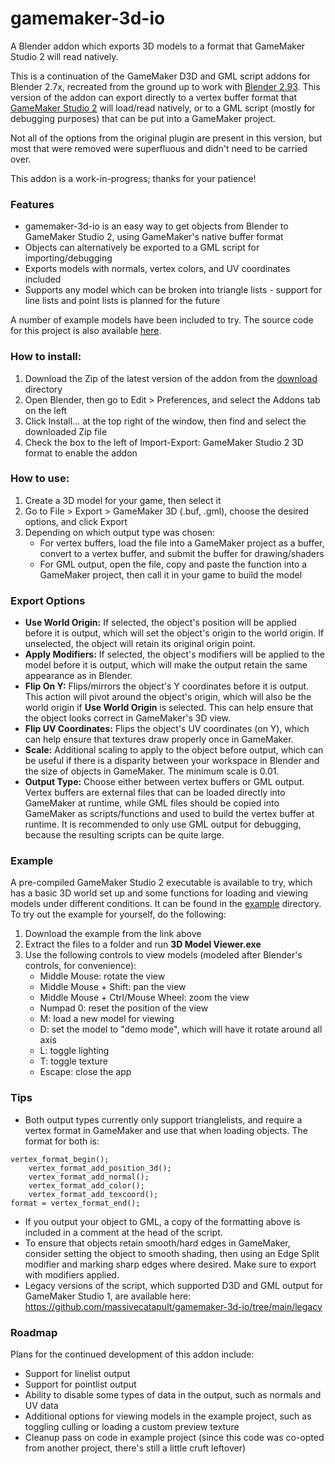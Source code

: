 # gamemaker-3d-io
A Blender addon which exports 3D models to a format that GameMaker Studio 2 will read natively.

This is a continuation of the GameMaker D3D and GML script addons for Blender 2.7x, recreated from the ground up to work with [Blender 2.93](https://blender.org). This version of the addon can export directly to a vertex buffer format that [GameMaker Studio 2](https://www.yoyogames.com/en/gamemaker) will load/read natively, or to a GML script (mostly for debugging purposes) that can be put into a GameMaker project.

Not all of the options from the original plugin are present in this version, but most that were removed were superfluous and didn't need to be carried over.

This addon is a work-in-progress; thanks for your patience!

### Features
- gamemaker-3d-io is an easy way to get objects from Blender to GameMaker Studio 2, using GameMaker's native buffer format
- Objects can alternatively be exported to a GML script for importing/debugging
- Exports models with normals, vertex colors, and UV coordinates included
- Supports any model which can be broken into triangle lists - support for line lists and point lists is planned for the future

A number of example models have been included to try. The source code for this project is also available [here](https://github.com/massivecatapult/gamemaker-3d-io/tree/main/source/3D%20Model%20Viewer).

### How to install:
1. Download the Zip of the latest version of the addon from the [download](https://github.com/massivecatapult/gamemaker-3d-io/tree/main/download) directory
1. Open Blender, then go to Edit > Preferences, and select the Addons tab on the left
1. Click Install... at the top right of the window, then find and select the downloaded Zip file
1. Check the box to the left of Import-Export: GameMaker Studio 2 3D format to enable the addon

### How to use:
1. Create a 3D model for your game, then select it
1. Go to File > Export > GameMaker 3D (.buf, .gml), choose the desired options, and click Export
1. Depending on which output type was chosen:
   - For vertex buffers, load the file into a GameMaker project as a buffer, convert to a vertex buffer, and submit the buffer for drawing/shaders
   - For GML output, open the file, copy and paste the function into a GameMaker project, then call it in your game to build the model

### Export Options
- **Use World Origin:** If selected, the object's position will be applied before it is output, which will set the object's origin to the world origin. If unselected, the object will retain its original origin point.
- **Apply Modifiers:** If selected, the object's modifiers will be applied to the model before it is output, which will make the output retain the same appearance as in Blender.
- **Flip On Y:** Flips/mirrors the object's Y coordinates before it is output. This action will pivot around the object's origin, which will also be the world origin if **Use World Origin** is selected. This can help ensure that the object looks correct in GameMaker's 3D view.
- **Flip UV Coordinates:** Flips the object's UV coordinates (on Y), which can help ensure that textures draw properly once in GameMaker.
- **Scale:** Additional scaling to apply to the object before output, which can be useful if there is a disparity between your workspace in Blender and the size of objects in GameMaker. The minimum scale is 0.01.
- **Output Type:** Choose either between vertex buffers or GML output. Vertex buffers are external files that can be loaded directly into GameMaker at runtime, while GML files should be copied into GameMaker as scripts/functions and used to build the vertex buffer at runtime. It is recommended to only use GML output for debugging, because the resulting scripts can be quite large.

### Example
A pre-compiled GameMaker Studio 2 executable is available to try, which has a basic 3D world set up and some functions for loading and viewing models under different conditions. It can be found in the [example](https://github.com/massivecatapult/gamemaker-3d-io/tree/main/example) directory. To try out the example for yourself, do the following:
1. Download the example from the link above
2. Extract the files to a folder and run **3D Model Viewer.exe**
3. Use the following controls to view models (modeled after Blender's controls, for convenience):
   - Middle Mouse: rotate the view
   - Middle Mouse + Shift: pan the view
   - Middle Mouse + Ctrl/Mouse Wheel: zoom the view
   - Numpad 0: reset the position of the view
   - M: load a new model for viewing
   - D: set the model to "demo mode", which will have it rotate around all axis
   - L: toggle lighting
   - T: toggle texture
   - Escape: close the app

### Tips
- Both output types currently only support trianglelists, and require a vertex format in GameMaker and use that when loading objects. The format for both is: 
```gml
vertex_format_begin();
	vertex_format_add_position_3d();
	vertex_format_add_normal();
	vertex_format_add_color();
	vertex_format_add_texcoord();
format = vertex_format_end();
```
- If you output your object to GML, a copy of the formatting above is included in a comment at the head of the script.
- To ensure that objects retain smooth/hard edges in GameMaker, consider setting the object to smooth shading, then using an Edge Split modifier and marking sharp edges where desired. Make sure to export with modifiers applied.
- Legacy versions of the script, which supported D3D and GML output for GameMaker Studio 1, are available here: https://github.com/massivecatapult/gamemaker-3d-io/tree/main/legacy

### Roadmap
Plans for the continued development of this addon include:
- Support for linelist output
- Support for pointlist output
- Ability to disable some types of data in the output, such as normals and UV data
- Additional options for viewing models in the example project, such as toggling culling or loading a custom preview texture
- Cleanup pass on code in example project (since this code was co-opted from another project, there's still a little cruft leftover)
